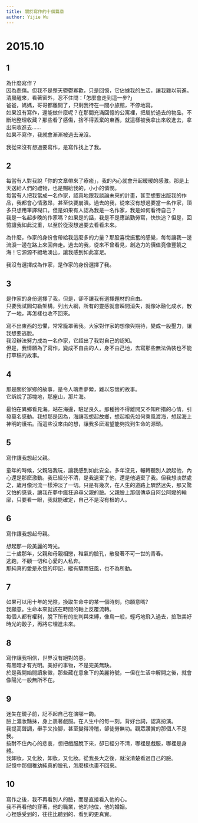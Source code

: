 ```yaml
---
title: 關於寫作的十個篇章
author: Yijie Wu
---
```


# 2015.10

## 1
為什麼寫作？ <br />
因為悲傷。但我不是整天鬱鬱寡歡，只是回憶，它佔據我的生活，讓我難以前進。<br />
清晨醒來，看著窗外，忍不住問：「怎麼會走到這一步?」<br />
爸爸，媽媽，哥哥都離開了，只剩我待在一間小旅館，不停地寫。<br />
如果沒有寫作，還能做什麼呢？在那間充滿回憶的公寓裡，把屬於過去的物品，不斷地整理收藏？那些看了感傷，捨不得丟棄的東西，就這樣被我拿出來收進去，拿出來收進去...... <br />
如果不寫作，我就會漸漸被過去淹沒。

我從來沒有想過要寫作，是寫作找上了我。<br />

## 2
每當有人對我說「你的文章帶來了療癒」，我的內心就會升起暖暖的感激。那是上天送給人們的禮物，也是賜給我的，小小的憐憫。<br />
每當有人把我當成一名作家，認真地跟我談論未來的計畫，甚至想要出版我的作品，我都會心情激昂，甚至快要崩潰。過去的我，從來沒有想過要當一名作家，頂多只想用筆譯糊口。但是如果有人認為我是一名作家，我是如何看待自己？<br />
我是一名起步晚的作家嗎？如果是的話，我是不是應該勤勞寫，快快追？但是，回憶讓我如此沈重，以至於從沒想過要去看看未來。<br />

為什麼，作家的身份會帶給我這麼多的力量？那股喜悅振奮的感覺，每每讓我一邊流淚一邊在路上來回奔走。過去的我，從來不曾看見，創造力的價值竟像豐饒之海！它源源不絕地湧出，讓我感到如此富足。<br />

我沒有選擇成為作家，是作家的身份選擇了我。<br />

## 3
是作家的身份選擇了我，但是，卻不讓我有選擇題材的自由。<br />
只要我試圖勾勒架構，列出大綱，所有的靈感就會瞬間消失，就像冰融化成水，散了一地，再怎樣也收不回來。<br />

寫不出東西的恐懼，常常籠罩著我。大家對作家的想像與期待，變成一股壓力，讓我想要逃脫。<br />
我沒辦法努力成為一名作家，它超出了我對自己的認知。<br />
但是，我情願為了寫作，變成不自由的人，身不由己地，去寫那些無法偽裝也不能打草稿的故事。<br />

## 4
那是關於家鄉的故事，是令人魂牽夢縈，難以忘懷的故事。<br />
它訴說了那塊地，那座山，那片海。<br />

最怕在異鄉看見海。站在海邊，駐足良久。那種捨不得離開又不知所措的心情，引發莫名感動。我想那是因為，海讓我想起故鄉，想起祖先如何乘風渡海，想起海上神明的護祐。而這些沒來由的想，讓我多麽渴望能夠找到生命的源頭。<br />

## 5
寫作讓我想起父親。<br />

童年的時候，父親陪我玩，讓我感到如此安全。多年沒見，輾轉聽別人說起他，內心還是那麽激動。我已經分不清，是我遺棄了他，還是他遺棄了我。但我想淡然處之，歲月像河流一樣沖淡了一切。只是有幾次，在人生的道路上驟然迷失，那又驚又怕的感覺，讓我在夢中瘋狂追尋父親的臉。父親臉上那個傳承自阿公阿嬤的輪廓，只要看一眼，我就能確定，自己不是沒有根的人。<br />

## 6
寫作讓我想起母親。<br />

想起那一段美麗的時光。<br />
二十歲那年，父親和母親相戀，稚氣的臉孔，散發著不可一世的青春。<br />
逃跑，不顧一切和心愛的人私奔。<br />
那純真的愛是永恆的印記，縱有驟雨狂風，也不為所動。<br />

## 7
如果可以用十年的光陰，換取生命中的某一個時刻，你願意嗎?<br />
我願意。生命本來就該在時間的軸上反覆流轉。<br />
每個人都有權利，脫下所有的批判與束縛，像鳥一般，輕巧地飛入過去，撿取美好時光的穀子，再將它埋進未來。<br />

## 8
寫作讓我相信，世界沒有絕對的惡。<br />
有黑暗才有光明。美好的事物，不是完美無缺。<br />
於是我開始閱讀象徵，那些藏在意象下的美麗符號，一但在生活中解開之後，就會像陽光一般無所不在。<br />

## 9
迷失在鏡子前，記不起自己在演哪一齣。<br />
臉上濃妝豔抹，身上裹著戲服。在人生中的每一刻，背好台詞，認真扮演。<br />
我提高聲調，舉手又抬腳，甚至變得滑稽，卻徒勞無功。觀眾讚賞的那個人不是我。<br />
按耐不住內心的悲哀，想把戲服脫下來，卻已經分不清，哪裡是戲服，哪裡是身體。<br />
我卸妝，又化妝，卸妝，又化妝。從我長大之後，就沒清楚看過自己的臉。<br />
記憶中那個稚幼純真的臉孔，怎麼樣也畫不回來。<br />

## 10
寫作之後，我不再看別人的臉，而是直接看入他的心。<br />
我不再看他的穿著，他的職業，他的地位，他的婚姻。<br />
心裡感受到的，往往比聽到的、看到的更真實。<br />
